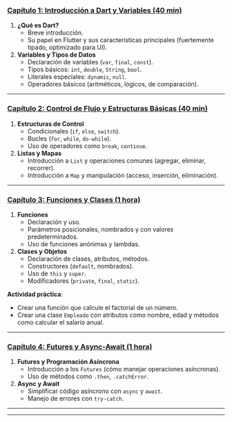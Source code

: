 ### [**Capítulo 1: Introducción a Dart y Variables (40 min)**](./1-Introduccion/readme.md)

1. **¿Qué es Dart?**
   - Breve introducción.
   - Su papel en Flutter y sus características principales (fuertemente tipado, optimizado para UI).
2. **Variables y Tipos de Datos**
   - Declaración de variables (`var`, `final`, `const`).
   - Tipos básicos: `int`, `double`, `String`, `bool`.
   - Literales especiales: `dynamic`, `null`.
   - Operadores básicos (aritméticos, lógicos, de comparación).

---

### [**Capítulo 2: Control de Flujo y Estructuras Básicas (40 min)** ](./2-ControlDeFlujo/readme.md)

1. **Estructuras de Control**
   - Condicionales (`if`, `else`, `switch`).
   - Bucles (`for`, `while`, `do-while`).
   - Uso de operadores como `break`, `continue`.
2. **Listas y Mapas**
   - Introducción a `List` y operaciones comunes (agregar, eliminar, recorrer).
   - Introducción a `Map` y manipulación (acceso, inserción, eliminación).

---

### [**Capítulo 3: Funciones y Clases (1 hora)**](./3-FuncionesClases/readme.md)

1. **Funciones**
   - Declaración y uso.
   - Parámetros posicionales, nombrados y con valores predeterminados.
   - Uso de funciones anónimas y lambdas.
2. **Clases y Objetos**
   - Declaración de clases, atributos, métodos.
   - Constructores (`default`, nombrados).
   - Uso de `this` y `super`.
   - Modificadores (`private`, `final`, `static`).

**Actividad práctica**:

- Crear una función que calcule el factorial de un número.
- Crear una clase `Empleado` con atributos como nombre, edad y métodos como calcular el salario anual.

---

### [**Capítulo 4: Futures y Async-Await (1 hora)**](./4-FuturesAsyncAwait/readme.md)

1. **Futures y Programación Asíncrona**
   - Introducción a los `Futures` (cómo manejar operaciones asíncronas).
   - Uso de métodos como `.then`, `.catchError`.
2. **Async y Await**
   - Simplificar código asíncrono con `async` y `await`.
   - Manejo de errores con `try-catch`.

---

<!--
### **Capítulo 5: Integración de Conceptos (1 hora 20 min)**
1. **Proyecto Integrador**
   - Crear una miniaplicación en Dart que:
     - Pida datos del usuario (nombre, edad).
     - Almacene los datos en un mapa.
     - Procese la información con una clase.
     - Simule la carga de datos con un `Future`.

-->

---
